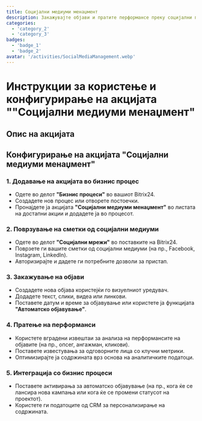 ```yaml
---
title: Социјални медиуми менаџмент
description: Закажувајте објави и пратите перформансе преку социјални платформи.
categories: 
  - 'category_2'
  - 'category_3'
badges: 
  - 'badge_1'
  - 'badge_2'
avatar: '/activities/SocialMediaManagement.webp'
---
```


# Инструкции за користење и конфигурирање на акцијата ""Социјални медиуми менаџмент"

## Опис на акцијата

## **Конфигурирање на акцијата "Социјални медиуми менаџмент"**

### 1. Додавање на акцијата во бизнис процес
- Одете во делот **"Бизнис процеси"** во вашиот Bitrix24.
- Создадете нов процес или отворете постоечки.
- Пронајдете ја акцијата **"Социјални медиуми менаџмент"** во листата на достапни акции и додадете ја во процесот.

### 2. Поврзување на сметки од социјални медиуми
- Одете во делот **"Социјални мрежи"** во поставките на Bitrix24.
- Поврзете ги вашите сметки од социјални медиуми (на пр., Facebook, Instagram, LinkedIn).
- Авторизирајте и дадете ги потребните дозволи за пристап.

### 3. Закажување на објави
- Создадете нова објава користејќи го визуелниот уредувач.
- Додадете текст, слики, видеа или линкови.
- Поставете датум и време за објавување или користете ја функцијата **"Автоматско објавување"**.

### 4. Пратење на перформанси
- Користете вградени извештаи за анализа на перформансите на објавите (на пр., опсег, ангажман, кликови).
- Поставете известувања за одговорните лица со клучни метрики.
- Оптимизирајте ја содржината врз основа на аналитичките податоци.

### 5. Интеграција со бизнис процеси
- Поставете активирања за автоматско објавување (на пр., кога ќе се лансира нова кампања или кога ќе се промени статусот на проектот).
- Користете ги податоците од CRM за персонализирање на содржината.